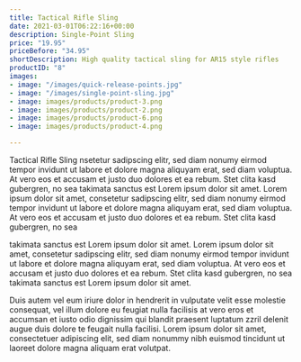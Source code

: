 ```yaml
---
title: Tactical Rifle Sling
date: 2021-03-01T06:22:16+00:00
description: Single-Point Sling
price: "19.95"
priceBefore: "34.95"
shortDescription: High quality tactical sling for AR15 style rifles
productID: "8"
images:
- image: "/images/quick-release-points.jpg"
- image: "/images/single-point-sling.jpg"
- image: images/products/product-3.png
- image: images/products/product-2.png
- image: images/products/product-6.png
- image: images/products/product-4.png

---
```

Tactical Rifle Sling nsetetur sadipscing elitr, sed diam nonumy eirmod tempor invidunt ut labore et dolore magna aliquyam erat, sed diam voluptua. At vero eos et accusam et justo duo dolores et ea rebum. Stet clita kasd gubergren, no sea takimata sanctus est Lorem ipsum dolor sit amet. Lorem ipsum dolor sit amet, consetetur sadipscing elitr, sed diam nonumy eirmod tempor invidunt ut labore et dolore magna aliquyam erat, sed diam voluptua. At vero eos et accusam et justo duo dolores et ea rebum. Stet clita kasd gubergren, no sea

takimata sanctus est Lorem ipsum dolor sit amet. Lorem ipsum dolor sit amet, consetetur sadipscing elitr, sed diam nonumy eirmod tempor invidunt ut labore et dolore magna aliquyam erat, sed diam voluptua. At vero eos et accusam et justo duo dolores et ea rebum. Stet clita kasd gubergren, no sea takimata sanctus est Lorem ipsum dolor sit amet.

Duis autem vel eum iriure dolor in hendrerit in vulputate velit esse molestie consequat, vel illum dolore eu feugiat nulla facilisis at vero eros et accumsan et iusto odio dignissim qui blandit praesent luptatum zzril delenit augue duis dolore te feugait nulla facilisi. Lorem ipsum dolor sit amet, consectetuer adipiscing elit, sed diam nonummy nibh euismod tincidunt ut laoreet dolore magna aliquam erat volutpat.